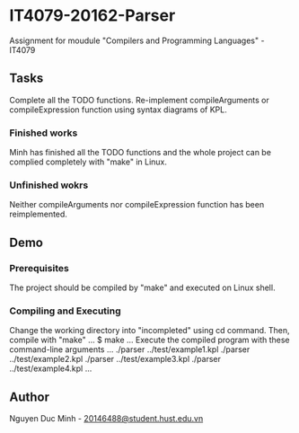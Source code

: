 # IT4079-20162-Parser
Assignment for moudule "Compilers and Programming Languages" - IT4079
## Tasks
Complete all the TODO functions.
Re-implement compileArguments or compileExpression function using syntax diagrams of KPL.
### Finished works
Minh has finished all the TODO functions and the whole project can be complied completely with "make" in Linux.
### Unfinished wokrs
Neither compileArguments nor compileExpression function has been reimplemented.
## Demo
### Prerequisites
The project should be compiled by "make" and executed on Linux shell.
### Compiling and Executing
Change the working directory into "incompleted" using cd command.
Then, compile with "make"
...
$ make
...
Execute the compiled program with these command-line arguments
...
./parser ../test/example1.kpl
./parser ../test/example2.kpl
./parser ../test/example3.kpl
./parser ../test/example4.kpl
...
## Author
Nguyen Duc Minh - 20146488@student.hust.edu.vn
